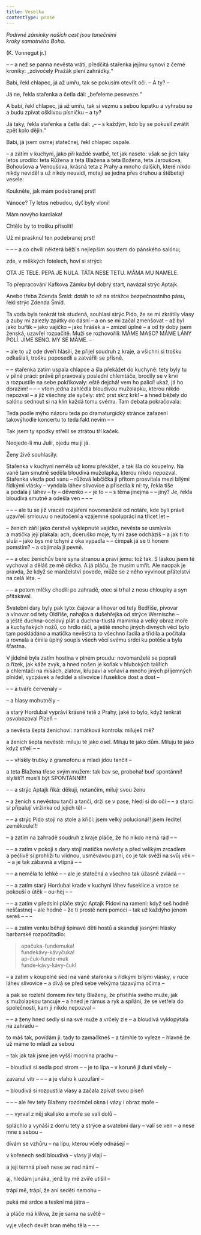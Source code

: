 ```yaml
---
title: Veselka
contentType: prose
---
```


_Podivné záminky našich cest jsou tanečními  
kroky samotného Boha._

(K. Vonnegut jr.)

  

– – a než se panna nevěsta vrátí, předčítá stařenka jejímu synovi z černé kroniky: „zdivočelý Pražák plení zahrádky.“

Babi, řekl chlapec, já až umřu, tak se pokusím otevřít oči. – A ty? –

Já ne, řekla stařenka a četla dál: „befeleme peseveze.“

A babi, řekl chlapec, já až umřu, tak si vezmu s sebou lopatku a vyhrabu se a budu zpívat ošklivou písničku – a ty?

Já taky, řekla stařenka a četla dál: „– – s každým, kdo by se pokusil zvrátit zpět kolo dějin.“

Babi, já jsem osmej statečnej, řekl chlapec ospale.

– a zatím v kuchyni, jako při každé svatbě, tet jak naseto: však se jich taky letos urodilo: teta Růžena a teta Blažena a teta Božena, teta Jaroušova, Bohoušova a Venoušova, krásná teta z Prahy a mnoho dalších, které nikdo nikdy neviděl a už nikdy neuvidí, motají se jedna přes druhou a štěbetají vesele:

Koukněte, jak mám podebranej prst!

Vánoce? Ty letos nebudou, dyť byly vloni!

Mám novýho kardiaka!

Chtělo by to trošku přisolit!

Už mi prasknul ten podebranej prst!

– – – a co chvíli některá běží s nejlepším soustem do pánského salónu;

zde, v měkkých fotelech, hoví si strýci:

OTA JE TELE. PEPA JE NULA. TÁTA NESE TETU. MÁMA MU NAMELE.

To přepracování Kafkova Zámku byl dobrý start, navázal strýc Aptajk.

Anebo třeba Zdenda Šmíd: dotáh to až na strážce bezpečnostního pásu, řekl strýc Zdenda Šmíd.

Ta voda byla tenkrát tak studená, souhlasí strýc Pido, že se mi zkrátily vlasy a zuby mi zalezly zpátky do dásní – a on se mi začal zmenšovat – až byl jako buřtík – jako vajíčko – jako hrášek a – zmizel úplně – a od tý doby jsem ženská, uzavřel rozpačitě. Muži se rozhovořili: MÁME MASO? MÁME LÁNY POLÍ. JÍME SENO. MY SE MÁME. –

– ale to už ode dveří hlásili, že přijel soudruh z kraje, a všichni si trošku odkašlali, trošku poposedli a zatvářili se přísně.

– – stařenka zatím uspala chlapce a šla překážet do kuchyně: tety byly tu v pilné práci: právě připravovaly poslední chlemtáče, brodily se v krvi a rozpustile na sebe pokřikovaly: eště dejchá! vem ho palicí! ukaž, já ho dorazim! – – – vtom jedna zahlédla bloudivou mužolapku, kterou nikdo nepozval – a již všechny zle syčely: strč prst skrz krk! – a hned běžely do salónu sednout si na klín každá tomu svému. Tam debata pokračovala:

Teda podle mýho názoru teda po dramaturgický stránce zařazení takovýhodle koncertu to teda fakt nevim – –

Tak jsem ty spodky střelil se ztrátou tří kaček.

Neojede-li mu Julii, ojedu mu ji já.

Ženy živě souhlasily.

Stařenka v kuchyni neměla už komu překážet, a tak šla do koupelny. Na vaně tam smutně seděla bloudivá mužolapka, kterou nikdo nepozval. Stařenka vlezla pod vanu – růžová lebčička jí přitom prosvítala mezi bílými řídkými vlásky – vyndala láhev slivovice a přisedla k ní: ty, řekla tiše a podala jí láhev – ty – děvenko – – je to – – s těma jinejma – – jiný? Je, řekla bloudivá smutně a odešla ven – – –

– – – ale tu se již vraceli rozjaření novomanželé od notáře, kde byli právě uzavřeli smlouvu o neútočení a vzájemné spolupráci na třicet let –

– ženich zářil jako čerstvě vyklepnuté vajíčko, nevěsta se usmívala a matička její plakala: ach, dceruško moje, ty mi zase odcházíš – a jak ti to sluší – jako bys mé tchyni z oka vypadla – – čímpak já se ti honem pomstím? – a objímala ji pevně.

– – a otec ženichův bere syna stranou a praví jemu: tož tak. S láskou jsem tě vychoval a děláš ze mě dědka. A já pláču, že musím umřít. Ale naopak je pravda, že když se manželství povede, může se z něho vyvinout přátelství na celá léta. –

– – a potom mlčky chodili po zahradě, otec si trhal z nosu chloupky a syn přitakával.

Svatební dary byly pak tyto: čajovar a lihovar od tety Bedřiše, pivovar a vínovar od tety Oldřiše, nahajka a dušehřejka od strýce Wernische – a ještě duchna-ocelový plát a duchna-tlustá maminka a velký obraz moře a kuchyňských nožů, co hrdlo ráčí, a ještě mnoho jiných divných věcí bylo tam poskládáno a matička nevěstina to všechno řadila a třídila a počítala a rovnala a činila úplný soupis všech věcí svému srdci ku potěše a byla šťastna.

V jídelně byla zatím hostina v plném proudu: novomanželé se poprali o řízek, jak káže zvyk, a hned nošen je koňak v hlubokých talířích a chlemtáči na mísách, zlatoví, křupaví a voňaví a mnoho jiných příjemných plnidel, vycpávek a ředidel a slivovice i fuseklice dost a dost –

– – a tváře červenaly –

– a hlasy mohutněly –

a starý Hordubal vypráví krásné tetě z Prahy, jaké to bylo, když tenkrát osvobozoval Plzeň –

a nevěsta šeptá ženichovi: namátková kontrola: miluješ mě?

a ženich šeptá nevěstě: miluju tě jako osel. Miluju tě jako dům. Miluju tě jako když střelí – –

– – vřískly trubky z gramofonu a mladí jdou tančit –

a teta Blažena třese svým mužem: tak bav se, proboha! buď spontánní! slyšíš?! musíš být SPONTÁNNÍ!!!

– – a strýc Aptajk říká: děkuji, netančím, miluji svou ženu

– a ženich s nevěstou tančí a tančí, drží se v pase, hledí si do očí – – a starci si připalují viržinka od jejich těl –

– – a strýc Pido stojí na stole a křičí: jsem velký polucionář! jsem ředitel zeměkoule!!!

– a zatím na zahradě soudruh z kraje pláče, že ho nikdo nemá rád – –

– – a zatím v pokoji s dary stojí matička nevěsty a před velikým zrcadlem a pečlivě si prohlíží tu vlídnou, usměvavou paní, co je tak svěží na svůj věk – – a je tak zábavná a vtipná – –

– – a neměla to lehké – – ale je statečná a všechno tak úžasně zvládá – –

– – a zatím starý Hordubal krade v kuchyni láhev fuseklice a vratce se pokouší o útěk – ou-hej – –

– – a zatím v předsíni pláče strýc Aptajk Pidovi na rameni: když seš hodně nešťastnej – ale hodně – že ti prostě není pomoci – tak už každýho jenom sereš – – –

– – a zatím venku běhají špinavé děti hostů a skandují jasnými hlásky barbarské rozpočítadlo:

> apačuka-fundemuka!  
> fundekávy-kávyčuka!  
> ap-čuk-funde-muk  
> funde-kávy-kávy-čuk!

– a zatím v koupelně sedí na vaně stařenka s řídkými bílými vlásky, v ruce láhev slivovice – a dívá se před sebe velkýma tázavýma očima –

a pak se rozlehl domem řev tety Blaženy, že přistihla svého muže, jak s mužolapkou tancuje – a hned je rámus a ryk a spílání, že se vetřela do společnosti, kam ji nikdo nepozval –

– – a ženy hned sedly si na své muže a vrčely zle – a bloudivá vyklopýtala na zahradu –

to máš tak, povídám jí: tady to zamačkneš – a támhle to vyleze – hlavně že už máme to mládí za sebou

– tak jak tak jsme jen vyšší mocnina prachu –

– bloudivá si sedla pod strom – – je to lípa – v koruně jí duní včely –

zavanul vítr – – – a je vlaho k uzoufání –

– bloudivá si rozpustila vlasy a začala zpívat svou píseň

– – – ale řev tety Blaženy rozdrnčel okna i vázy i obraz moře –

– – vyrval z něj skalisko a moře se valí dolů –

spláchlo a vynáší z domu tety a strýce a svatební dary – valí se ven – a nese mne s sebou –

dívám se vzhůru – na lípu, kterou včely odnášejí –

v kořenech sedí bloudivá – vlasy jí vlají –

a její temná píseň nese se nad námi –

aj, hledám junáka, jenž by mé zvíře utišil –

trápí mě, trápí, že ani seděti nemohu –

puká mé srdce a teskní má játra –

a pláče má klikva, že je sama na světě –

vyje všech devět bran mého těla – – –
